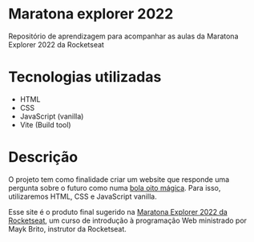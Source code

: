 # Maratona explorer 2022

Repositório de aprendizagem para acompanhar as aulas da Maratona Explorer 2022 da Rocketseat

# Tecnologias utilizadas

- HTML
- CSS
- JavaScript (vanilla)
- Vite (Build tool)

# Descrição

O projeto tem como finalidade criar um website que responde uma pergunta sobre o futuro
como numa [bola oito mágica](https://en.wikipedia.org/wiki/Magic_8_Ball). Para isso, 
utilizaremos HTML, CSS e JavaScript vanilla. 

Esse site é o produto final sugerido na [Maratona Explorer 2022 da Rocketseat](https://www.rocketseat.com.br/explorer), 
um curso de introdução à programação Web ministrado por Mayk Brito, instrutor da Rocketseat.
